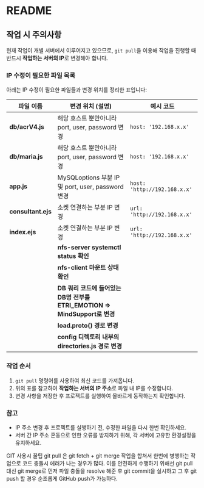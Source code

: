 # README

## 작업 시 주의사항
현재 작업이 개별 서버에서 이루어지고 있으므로, `git pull`을 이용해 작업을 진행할 때 반드시 **작업하는 서버의 IP**로 변경해야 합니다.

### IP 수정이 필요한 파일 목록
아래는 IP 수정이 필요한 파일들과 변경 위치를 정리한 표입니다:

| 파일 이름          | 변경 위치 (설명)                                           | 예시 코드                     |
|--------------------|------------------------------------------------------------|-------------------------------|
| **db/acrV4.js**    | 해당 호스트 뿐만아니라 port, user, password 변경                   | `host: '192.168.x.x'`         |
| **db/maria.js**    | 해당 호스트 뿐만아니라 port, user, password 변경                        | `host: '192.168.x.x'`         |
| **app.js**         | MySQLoptions 부분 IP 및 port, user, password 변경                 | `host: 'http://192.168.x.x'` |
| **consultant.ejs** | 소켓 연결하는 부분 IP 변경                  | `url: 'http://192.168.x.x'`   |
| **index.ejs**      | 소켓 연결하는 부분 IP 변경      | `url: 'http://192.168.x.x'`   |
|      | **nfs-server systemctl status 확인**      |   |
|      | **nfs-client 마운트 상태 확인**      |  |
|       | **DB 쿼리 코드에 들어있는 DB명 전부를 ETRI_EMOTION => MindSupport로 변경**       |    |
|       | **load.proto() 경로 변경**       |    |
|       | **config 디렉토리 내부의 directories.js 경로 변경**       |    |

### 작업 순서
1. `git pull` 명령어를 사용하여 최신 코드를 가져옵니다.
2. 위의 표를 참고하여 **작업하는 서버의 IP 주소**로 파일 내 IP를 수정합니다.
3. 변경 사항을 저장한 후 프로젝트를 실행하여 올바르게 동작하는지 확인합니다.

### 참고
- IP 주소 변경 후 프로젝트를 실행하기 전, 수정한 파일을 다시 한번 확인하세요.
- 서버 간 IP 주소 혼동으로 인한 오류를 방지하기 위해, 각 서버에 고유한 환경설정을 유지하세요.

GIT 사용시 꿀팁
git pull 은 git fetch + git merge 작업을 합쳐서 한번에 병행하는 작업으로
코드 충돌시 에러가 나는 경우가 많다. 이를 안전하게 수행하기 위해선
git pull 대신 git merge로 먼저 파일 충돌을 resolve 해준 후 git commit을 실시하고
그 후 git push 할 경우 순조롭게 GitHub push가 가능하다.
